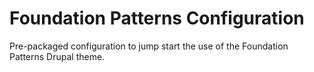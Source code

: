 # Foundation Patterns Configuration

Pre-packaged configuration to jump start the use of the Foundation Patterns Drupal theme.